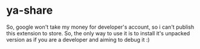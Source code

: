 # ya-share
So, google won't take my money for developer's account, so i can't publish this extension to store.
So, the only way to use it is to install it's unpacked version as if you are a developer and aiming to debug it :)
